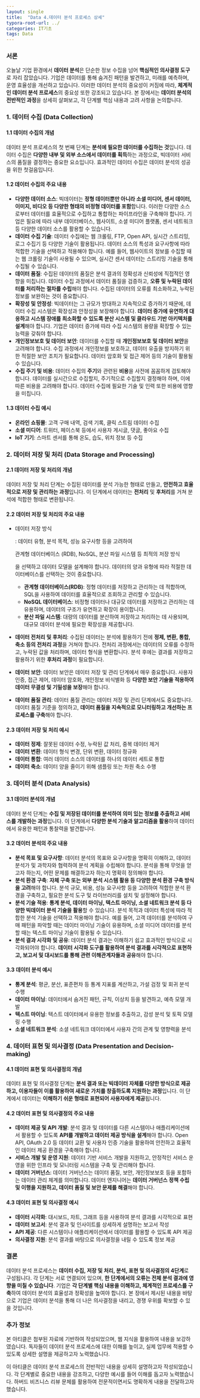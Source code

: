 ```yaml
---
layout: single
title:  "Data 4.데이터 분석 프로세스 상세"
typora-root-url: ../
categories: IT기초
tags: Data
---
```




### 서론

오늘날 기업 환경에서 **데이터 분석**은 단순한 정보 수집을 넘어 **핵심적인 의사결정 도구**로 자리 잡았습니다. 기업은 데이터를 통해 숨겨진 패턴을 발견하고, 미래를 예측하며, 운영 효율성을 개선하고 있습니다. 이러한 데이터 분석의 중요성이 커짐에 따라, **체계적인 데이터 분석 프로세스**의 중요성 또한 강조되고 있습니다. 본 장에서는 **데이터 분석의 전반적인 과정**을 상세히 살펴보고, 각 단계별 핵심 내용과 고려 사항을 논의합니다.

### 1. 데이터 수집 (Data Collection)

#### 1.1 데이터 수집의 개념

데이터 분석 프로세스의 첫 번째 단계는 **분석에 필요한 데이터를 수집하는 것**입니다. 데이터 수집은 **다양한 내부 및 외부 소스에서 데이터를 획득**하는 과정으로, 빅데이터 서비스의 품질을 결정하는 중요한 요소입니다. 효과적인 데이터 수집은 데이터 분석의 성공을 위한 첫걸음입니다.

#### 1.2 데이터 수집의 주요 내용

- **다양한 데이터 소스**: 빅데이터는 **정형 데이터뿐만 아니라 소셜 미디어, 센서 데이터, 이미지, 비디오 등 다양한 형태의 비정형 데이터를 포함**합니다. 이러한 다양한 소스로부터 데이터를 효율적으로 수집하고 통합하는 파이프라인을 구축해야 합니다. 기업은 필요에 따라 내부 데이터베이스, 웹사이트, 소셜 미디어 플랫폼, 센서 네트워크 등 다양한 데이터 소스를 활용할 수 있습니다.
- **데이터 수집 기술**: 데이터 수집에는 웹 크롤링, FTP, Open API, 실시간 스트리밍, 로그 수집기 등 다양한 기술이 활용됩니다. 데이터 소스의 특성과 요구사항에 따라 적합한 기술을 선택하고 적용해야 합니다. 예를 들어, 웹사이트의 정보를 수집할 때는 웹 크롤링 기술이 사용될 수 있으며, 실시간 센서 데이터는 스트리밍 기술을 통해 수집될 수 있습니다.
- **데이터 품질**: 수집된 데이터의 품질은 분석 결과의 정확성과 신뢰성에 직접적인 영향을 미칩니다. 데이터 수집 과정에서 데이터 품질을 검증하고, **오류 및 누락된 데이터를 처리하는 절차를 수립**해야 합니다. 수집된 데이터의 오류를 최소화하고, 누락된 정보를 보완하는 것이 중요합니다.
- **확장성 및 안정성**: 빅데이터는 그 규모가 방대하고 지속적으로 증가하기 때문에, 데이터 수집 시스템은 확장성과 안정성을 보장해야 합니다. **데이터 증가에 유연하게 대응하고 시스템 장애를 최소화할 수 있도록 분산 시스템 및 클라우드 기반 아키텍처를 설계**해야 합니다. 기업은 데이터 증가에 따라 수집 시스템의 용량을 확장할 수 있는 능력을 갖춰야 합니다.
- **개인정보보호 및 데이터 보안**: 데이터를 수집할 때 **개인정보보호 및 데이터 보안**을 고려해야 합니다. 수집 과정에서 개인정보를 보호하고, 데이터 유출을 방지하기 위한 적절한 보안 조치가 필요합니다. 데이터 암호화 및 접근 제어 등의 기술이 활용될 수 있습니다.
- **수집 주기 및 비용**: 데이터 수집의 **주기**와 관련된 **비용**을 사전에 꼼꼼하게 검토해야 합니다. 데이터를 실시간으로 수집할지, 주기적으로 수집할지 결정해야 하며, 이에 따른 비용을 고려해야 합니다. 데이터 수집에 필요한 기술 및 인력 또한 비용에 영향을 미칩니다.

#### 1.3 데이터 수집 예시

- **온라인 쇼핑몰**: 고객 구매 내역, 검색 기록, 클릭 스트림 데이터 수집
- **소셜 미디어**: 트위터, 페이스북 등에서 사용자 게시글, 댓글, 좋아요 수집
- **IoT 기기**: 스마트 센서를 통해 온도, 습도, 위치 정보 등 수집

### 2. 데이터 저장 및 처리 (Data Storage and Processing)

#### 2.1 데이터 저장 및 처리의 개념

데이터 저장 및 처리 단계는 수집된 데이터를 분석 가능한 형태로 만들고, **안전하고 효율적으로 저장 및 관리하는 과정**입니다. 이 단계에서 데이터는 **전처리** 및 **후처리**를 거쳐 분석에 적합한 형태로 변환됩니다.

#### 2.2 데이터 저장 및 처리의 주요 내용

- 데이터 저장 방식

  : 데이터 유형, 분석 목적, 성능 요구사항 등을 고려하여 

  관계형 데이터베이스 (RDB), NoSQL, 분산 파일 시스템 등 최적의 저장 방식

  을 선택하고 데이터 모델을 설계해야 합니다. 데이터의 양과 유형에 따라 적절한 데이터베이스를 선택하는 것이 중요합니다.

  - **관계형 데이터베이스(RDB)**: 정형 데이터를 저장하고 관리하는 데 적합하며, SQL을 사용하여 데이터를 효율적으로 조회하고 관리할 수 있습니다.
  - **NoSQL 데이터베이스**: 비정형 데이터나 대규모 데이터를 저장하고 관리하는 데 유용하며, 데이터의 구조가 유연하고 확장이 용이합니다.
  - **분산 파일 시스템**: 대량의 데이터를 분산하여 저장하고 처리하는 데 사용되며, 대규모 데이터 분석에 필요한 확장성을 제공합니다.

- **데이터 전처리 및 후처리**: 수집된 데이터는 분석에 활용하기 전에 **정제, 변환, 통합, 축소 등의 전처리 과정**을 거쳐야 합니다. 전처리 과정에서는 데이터의 오류를 수정하고, 누락된 값을 처리하며, 데이터 형식을 변환합니다. 분석 후에는 결과를 저장하고 활용하기 위한 **후처리 과정**이 필요합니다.

- **데이터 보안**: 데이터 보안은 데이터 저장 및 관리 단계에서 매우 중요합니다. 사용자 인증, 접근 제어, 데이터 암호화, 개인정보 비식별화 등 **다양한 보안 기술을 적용하여 데이터 무결성 및 기밀성을 보장**해야 합니다.

- **데이터 품질 관리**: 데이터 품질 관리는 데이터 저장 및 관리 단계에서도 중요합니다. 데이터 품질 기준을 정의하고, **데이터 품질을 지속적으로 모니터링하고 개선하는 프로세스를 구축**해야 합니다.

#### 2.3 데이터 저장 및 처리 예시

- **데이터 정제**: 잘못된 데이터 수정, 누락된 값 처리, 중복 데이터 제거
- **데이터 변환**: 데이터 형식 변경, 단위 변환, 데이터 정규화
- **데이터 통합**: 여러 데이터 소스의 데이터를 하나의 데이터 세트로 통합
- **데이터 축소**: 데이터 양을 줄이기 위해 샘플링 또는 차원 축소 수행

### 3. 데이터 분석 (Data Analysis)

#### 3.1 데이터 분석의 개념

데이터 분석 단계는 **수집 및 저장된 데이터를 분석하여 의미 있는 정보를 추출하고 서비스를 개발하는 과정**입니다. 이 단계에서 **다양한 분석 기술과 알고리즘을 활용**하여 데이터에서 유용한 패턴과 통찰력을 발견합니다.

#### 3.2 데이터 분석의 주요 내용

- **분석 목표 및 요구사항**: 데이터 분석의 목표와 요구사항을 명확히 이해하고, 데이터 분석가 및 과학자와 협력하여 분석 계획을 수립해야 합니다. 분석을 통해 무엇을 얻고자 하는지, 어떤 문제를 해결하고자 하는지 명확히 정의해야 합니다.
- **분석 환경 구축**: **자체 구축 또는 외부 분석 시스템 활용 등 다양한 분석 환경 구축 방식을 고려**해야 합니다. 분석 규모, 비용, 성능 요구사항 등을 고려하여 적합한 분석 환경을 구축하고, 필요한 분석 도구 및 라이브러리를 설치 및 설정해야 합니다.
- **분석 기술 적용**: **통계 분석, 데이터 마이닝, 텍스트 마이닝, 소셜 네트워크 분석 등 다양한 빅데이터 분석 기술을 활용**할 수 있습니다. 분석 목적과 데이터 특성에 따라 적합한 분석 기술을 선택하고 적용해야 합니다. 예를 들어, 고객 데이터를 분석하여 구매 패턴을 파악할 때는 데이터 마이닝 기술이 유용하며, 소셜 미디어 데이터를 분석할 때는 텍스트 마이닝 기술이 활용될 수 있습니다.
- **분석 결과 시각화 및 공유**: 데이터 분석 결과는 이해하기 쉽고 효과적인 방식으로 시각화되어야 합니다. **데이터 시각화 도구를 활용하여 분석 결과를 시각적으로 표현하고, 보고서 및 대시보드를 통해 관련 이해관계자들과 공유**해야 합니다.

#### 3.3 데이터 분석 예시

- **통계 분석**: 평균, 분산, 표준편차 등 통계 지표를 계산하고, 가설 검정 및 회귀 분석 수행
- **데이터 마이닝**: 데이터에서 숨겨진 패턴, 규칙, 이상치 등을 발견하고, 예측 모델 개발
- **텍스트 마이닝**: 텍스트 데이터에서 유용한 정보를 추출하고, 감성 분석 및 토픽 모델링 수행
- **소셜 네트워크 분석**: 소셜 네트워크 데이터에서 사용자 간의 관계 및 영향력을 분석

### 4. 데이터 표현 및 의사결정 (Data Presentation and Decision-making)

#### 4.1 데이터 표현 및 의사결정의 개념

데이터 표현 및 의사결정 단계는 **분석 결과 또는 빅데이터 자체를 다양한 방식으로 제공하고, 이용자들이 이를 활용하여 새로운 가치를 창출하도록 지원하는 과정**입니다. 이 단계에서 데이터는 **이해하기 쉬운 형태로 표현되어 사용자에게 제공**됩니다.

#### 4.2 데이터 표현 및 의사결정의 주요 내용

- **데이터 제공 및 API 개발**: 분석 결과 및 데이터를 다른 시스템이나 애플리케이션에서 활용할 수 있도록 **API를 개발하고 데이터 제공 방식을 설계**해야 합니다. Open API, OAuth 2.0 등 데이터 교환 및 사용자 인증 기술을 활용하여 안전하고 효율적인 데이터 제공 환경을 구축해야 합니다.
- **서비스 개발 및 운영 지원**: 데이터 기반 서비스 개발을 지원하고, 안정적인 서비스 운영을 위한 인프라 및 모니터링 시스템을 구축 및 관리해야 합니다.
- **데이터 거버넌스**: 데이터 거버넌스는 데이터 품질, 보안, 개인정보보호 등을 포함하는 데이터 관리 체계를 의미합니다. 데이터 엔지니어는 **데이터 거버넌스 정책 수립 및 이행을 지원하고, 데이터 품질 및 보안 문제를 해결**해야 합니다.

#### 4.3 데이터 표현 및 의사결정 예시

- **데이터 시각화**: 대시보드, 차트, 그래프 등을 사용하여 분석 결과를 시각적으로 표현
- **데이터 보고서**: 분석 결과 및 인사이트를 상세하게 설명하는 보고서 작성
- **API 제공**: 다른 시스템이나 애플리케이션에서 데이터를 활용할 수 있도록 API 제공
- **의사결정 지원**: 분석 결과를 바탕으로 의사결정을 내릴 수 있도록 정보 제공

### 결론

데이터 분석 프로세스는 **데이터 수집, 저장 및 처리, 분석, 표현 및 의사결정의 4단계**로 구성됩니다. 각 단계는 서로 연결되어 있으며, **한 단계에서의 오류는 전체 분석 결과에 영향을 미칠 수 있습니다**. 기업은 **각 단계별 핵심 내용을 이해하고, 체계적인 프로세스를 구축**하여 데이터 분석의 효율성과 정확성을 높여야 합니다. 본 장에서 제시된 내용을 바탕으로 기업은 데이터 분석을 통해 더 나은 의사결정을 내리고, 경쟁 우위를 확보할 수 있을 것입니다.

### 추가 정보

본 아티클은 첨부된 자료에 기반하여 작성되었으며, 웹 지식을 활용하여 내용을 보강하였습니다. 독자들이 데이터 분석 프로세스에 대한 이해를 높이고, 실제 업무에 적용할 수 있도록 상세한 설명을 제공하고자 노력했습니다.

이 아티클은 데이터 분석 프로세스의 전반적인 내용을 상세히 설명하고자 작성되었습니다. 각 단계별로 중요한 내용을 강조하고, 다양한 예시를 들어 이해를 돕고자 노력했습니다. 하버드 비즈니스 리뷰 문체를 활용하여 전문적이면서도 명확하게 내용을 전달하고자 했습니다.
